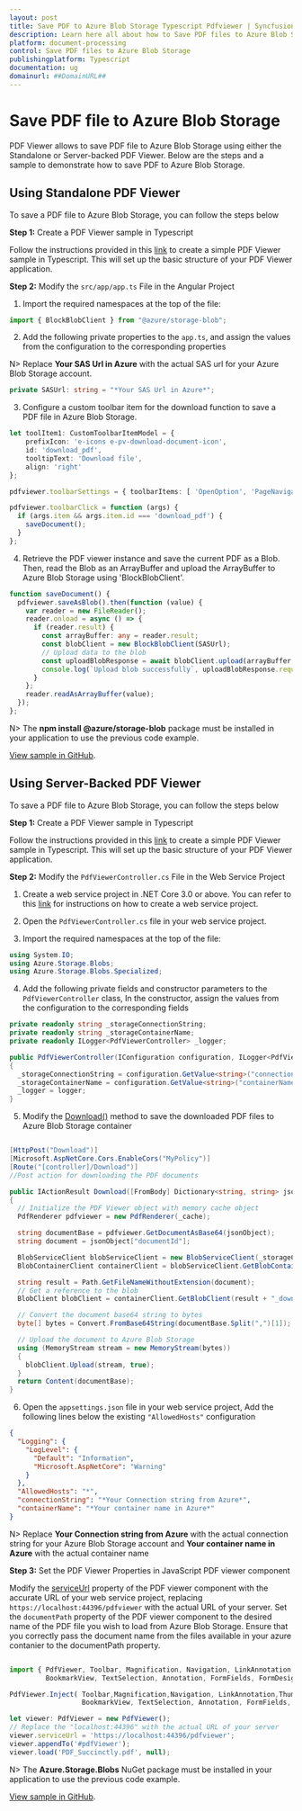 ```yaml
---
layout: post
title: Save PDF to Azure Blob Storage Typescript Pdfviewer | Syncfusion
description: Learn here all about how to Save PDF files to Azure Blob Storage in Syncfusion Typescript Pdfviewer control of Syncfusion Essential JS 2 and more.
platform: document-processing
control: Save PDF files to Azure Blob Storage
publishingplatform: Typescript
documentation: ug
domainurl: ##DomainURL##
---
```


# Save PDF file to Azure Blob Storage

PDF Viewer allows to save PDF file to Azure Blob Storage using either the Standalone or Server-backed PDF Viewer. Below are the steps and a sample to demonstrate how to save PDF to Azure Blob Storage.

## Using Standalone PDF Viewer

To save a PDF file to Azure Blob Storage, you can follow the steps below

**Step 1:** Create a PDF Viewer sample in Typescript

Follow the instructions provided in this [link](https://help.syncfusion.com/document-processing/pdf/pdf-viewer/javascript-es6/getting-started) to create a simple PDF Viewer sample in Typescript. This will set up the basic structure of your PDF Viewer application.

**Step 2:** Modify the `src/app/app.ts` File in the Angular Project

1. Import the required namespaces at the top of the file:

```typescript
import { BlockBlobClient } from "@azure/storage-blob";
```

2. Add the following private properties to the `app.ts`, and assign the values from the configuration to the corresponding properties

N> Replace **Your SAS Url in Azure** with the actual SAS url for your Azure Blob Storage account.

```typescript
private SASUrl: string = "*Your SAS Url in Azure*";
```

3. Configure a custom toolbar item for the download function to save a PDF file in Azure Blob Storage.

```typescript
let toolItem1: CustomToolbarItemModel = {
    prefixIcon: 'e-icons e-pv-download-document-icon',
    id: 'download_pdf',
    tooltipText: 'Download file',
    align: 'right'
};

pdfviewer.toolbarSettings = { toolbarItems: [ 'OpenOption', 'PageNavigationTool', 'MagnificationTool', 'PanTool', 'SelectionTool', 'SearchOption', 'PrintOption', toolItem1, 'UndoRedoTool', 'AnnotationEditTool', 'FormDesignerEditTool', 'CommentTool', 'SubmitForm']}

pdfviewer.toolbarClick = function (args) {
  if (args.item && args.item.id === 'download_pdf') {
    saveDocument();
  }
};
```

4. Retrieve the PDF viewer instance and save the current PDF as a Blob. Then, read the Blob as an ArrayBuffer and upload the ArrayBuffer to Azure Blob Storage using 'BlockBlobClient'.

```typescript
function saveDocument() {
  pdfviewer.saveAsBlob().then(function (value) {
    var reader = new FileReader();
    reader.onload = async () => {
      if (reader.result) {
        const arrayBuffer: any = reader.result;
        const blobClient = new BlockBlobClient(SASUrl);
        // Upload data to the blob
        const uploadBlobResponse = await blobClient.upload(arrayBuffer, arrayBuffer.byteLength);
        console.log(`Upload blob successfully`, uploadBlobResponse.requestId);
      }
    };
    reader.readAsArrayBuffer(value);
  });
};
```

N> The **npm install @azure/storage-blob** package must be installed in your application to use the previous code example.

[View sample in GitHub](https://github.com/SyncfusionExamples/open-save-pdf-documents-in-azure-blob-storage/tree/master/Open%20and%20Save%20PDF%20in%20Azure%20Blob%20Storage%20using%20Standalone).

## Using Server-Backed PDF Viewer

To save a PDF file to Azure Blob Storage, you can follow the steps below

**Step 1:** Create a PDF Viewer sample in Typescript

Follow the instructions provided in this [link](https://help.syncfusion.com/document-processing/pdf/pdf-viewer/javascript-es6/getting-started) to create a simple PDF Viewer sample in Typescript. This will set up the basic structure of your PDF Viewer application.

**Step 2:** Modify the `PdfViewerController.cs` File in the Web Service Project

1. Create a web service project in .NET Core 3.0 or above. You can refer to this [link](https://www.syncfusion.com/kb/11063/how-to-create-pdf-viewer-web-service-in-net-core-3-0-and-above) for instructions on how to create a web service project.

2. Open the `PdfViewerController.cs` file in your web service project.

3. Import the required namespaces at the top of the file:

```csharp
using System.IO;
using Azure.Storage.Blobs;
using Azure.Storage.Blobs.Specialized;
```

4. Add the following private fields and constructor parameters to the `PdfViewerController` class, In the constructor, assign the values from the configuration to the corresponding fields

```csharp
private readonly string _storageConnectionString;
private readonly string _storageContainerName;
private readonly ILogger<PdfViewerController> _logger;

public PdfViewerController(IConfiguration configuration, ILogger<PdfViewerController> logger)
{
  _storageConnectionString = configuration.GetValue<string>("connectionString");
  _storageContainerName = configuration.GetValue<string>("containerName");
  _logger = logger;
}
```

5. Modify the [Download()](https://ej2.syncfusion.com/documentation/api/pdfviewer/#download) method to save the downloaded PDF files to Azure Blob Storage container

```csharp

[HttpPost("Download")]
[Microsoft.AspNetCore.Cors.EnableCors("MyPolicy")]
[Route("[controller]/Download")]
//Post action for downloading the PDF documents

public IActionResult Download([FromBody] Dictionary<string, string> jsonObject)
{
  // Initialize the PDF Viewer object with memory cache object
  PdfRenderer pdfviewer = new PdfRenderer(_cache);

  string documentBase = pdfviewer.GetDocumentAsBase64(jsonObject);
  string document = jsonObject["documentId"];

  BlobServiceClient blobServiceClient = new BlobServiceClient(_storageConnectionString);
  BlobContainerClient containerClient = blobServiceClient.GetBlobContainerClient(_storageContainerName);

  string result = Path.GetFileNameWithoutExtension(document);
  // Get a reference to the blob
  BlobClient blobClient = containerClient.GetBlobClient(result + "_downloaded.pdf");

  // Convert the document base64 string to bytes
  byte[] bytes = Convert.FromBase64String(documentBase.Split(",")[1]);

  // Upload the document to Azure Blob Storage
  using (MemoryStream stream = new MemoryStream(bytes))
  {
    blobClient.Upload(stream, true);
  }
  return Content(documentBase);
}
```

6. Open the `appsettings.json` file in your web service project, Add the following lines below the existing `"AllowedHosts"` configuration

```json
{
  "Logging": {
    "LogLevel": {
      "Default": "Information",
      "Microsoft.AspNetCore": "Warning"
    }
  },
  "AllowedHosts": "*",
  "connectionString": "*Your Connection string from Azure*",
  "containerName": "*Your container name in Azure*"
}
```

N> Replace **Your Connection string from Azure** with the actual connection string for your Azure Blob Storage account and **Your container name in Azure** with the actual container name

**Step 3:**   Set the PDF Viewer Properties in JavaScript PDF viewer component

Modify the [serviceUrl](https://ej2.syncfusion.com/documentation/api/pdfviewer/#serviceurl) property of the PDF viewer component with the accurate URL of your web service project, replacing `https://localhost:44396/pdfviewer` with the actual URL of your server. Set the `documentPath` property of the PDF viewer component to the desired name of the PDF file you wish to load from Azure Blob Storage. Ensure that you correctly pass the document name from the files available in your azure contanier to the documentPath property.
```typescript

import { PdfViewer, Toolbar, Magnification, Navigation, LinkAnnotation,ThumbnailView,
         BookmarkView, TextSelection, Annotation, FormFields, FormDesigner} from '@syncfusion/ej2-pdfviewer';

PdfViewer.Inject( Toolbar,Magnification,Navigation, LinkAnnotation,ThumbnailView,
                  BookmarkView, TextSelection, Annotation, FormFields, FormDesigner);

let viewer: PdfViewer = new PdfViewer();
// Replace the "localhost:44396" with the actual URL of your server
viewer.serviceUrl = 'https://localhost:44396/pdfviewer';
viewer.appendTo('#pdfViewer');
viewer.load('PDF_Succinctly.pdf', null);

```

N> The **Azure.Storage.Blobs** NuGet package must be installed in your application to use the previous code example.

[View sample in GitHub](https://github.com/SyncfusionExamples/open-save-pdf-documents-in-azure-blob-storage/tree/master/Open%20and%20Save%20PDF%20in%20Azure%20Blob%20Storage%20using%20Server-Backend).